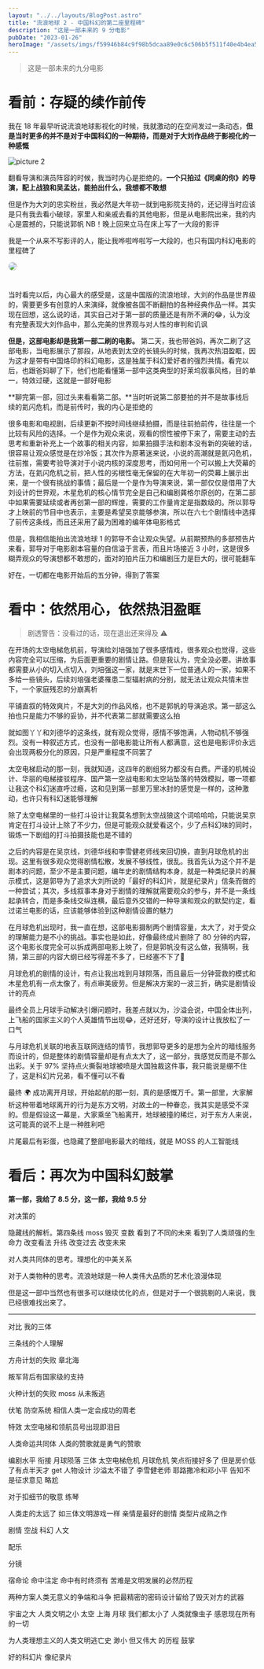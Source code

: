 ```yaml
---
layout: "../../layouts/BlogPost.astro"
title: "流浪地球 2 - 中国科幻的第二座里程碑"
description: "这是一部未来的 9 分电影"
pubDate: "2023-01-26"
heroImage: "/assets/imgs/f59946b84c9f98b5dcaa89e0c6c506b5f511f40e4b4ea5b155b08164c8a2e3b4.png"
---
```


> 这是一部未来的九分电影

# 看前：存疑的续作前传

我在 18 年最早听说流浪地球影视化的时候，我就激动的在空间发过一条动态，**但是当时更多的并不是对于中国科幻的一种期待，而是对于大刘作品终于影视化的一种感慨**

![picture 2](../../../public/assets/imgs/7a0006058d89ef69e68180d5294b5e27ed3fed9e5ce7256017a8d614fb579b7d.png)  

翻看导演和演员阵容的时候，我当时内心是拒绝的。**一个只拍过《同桌的你》的导演，配上战狼和吴孟达，能拍出什么，我想都不敢想**

但是作为大刘的忠实粉丝，我必然是大年初一就到电影院支持的，还记得当时应该是只有我去看小破球，家里人和亲戚去看的其他电影，但是从电影院出来，我的内心是震撼的，只能说郭帆 NB！晚上回来立马在床上写了一大段的影评

我是一个从来不写影评的人，能让我哗啦哗啦写一大段的，也只有国内科幻电影的里程碑了

<img src='../../../public/assets/imgs/53f3996c3c55af868aa9d8f8cacdf0f08cf569e72b32753b85b1fe36bc3418da.png' style='max-height: 1700px; margin: auto;border-radius: 0.75rem;margin-bottom: 1.5rem;border: 1px solid #ddd;' />

当时看完以后，内心最大的感受是，这是中国版的流浪地球，大刘的作品是世界级的，需要更多有创意的人来演绎，就像被各国不断翻拍的各种经典作品一样。其实现在回想，这么说的话，其实自己对于第一部的质量还是有所不满的😂，认为没有完整表现大刘作品中，那么完美的世界观与对人性的审判和讥讽

**但是，这部电影却是我第一部二刷的电影。** 第二天，我也带爸妈，再次二刷了这部电影，当电影展示了那段，从地表到太空的长镜头的时候，我再次热泪盈眶，因为这才是带有中国烙印的科幻电影，这是独属于科幻爱好者的强烈共情。看完以后，也跟爸妈聊了下，他们也能看懂第一部中这类典型的好莱坞叙事风格，目的单一，特效过硬，这就是一部好电影

**聊完第一部，回过头来看看第二部。**当时听说第二部要拍的并不是故事线后续的氦闪危机，而是前传时，我的内心是拒绝的

很多电影和电视剧，后续更新不按时间线继续拍摄，而是往前拍前传，往往是一个比较有风险的选择。一个是作为观众来说，观看的惯性被停下来了，需要主动的去思考和重新补充上一个故事的相关内容，如果拍摄手法和剧本没有新的突破的话，很容易让观众感觉是在炒冷饭；其次作为原著迷来说，小说的高潮就是氦闪危机，往前推，需要考验导演对于小说内核的深度思考，而如何用一个可以搬上大荧幕的方法，在氦闪危机之前，把人性的劣根性毫无保留的在大年初一的荧幕上展示出来，是一个很有挑战的事情；最后是一个是作为导演来说，第一部仅仅是借用了大刘设计的世界观，木星危机的核心情节完全是自己和编剧龚格尔原创的，在第二部中如果需要延续或者再创第一部的辉煌，需要的工作量肯定是指数级的。所以郭导才上映前的节目中也表示，主要是希望吴京能够参演，所以在六七个剧情线中选择了前传这条线，而且还采用了最为困难的编年体电影格式

但是，我相信能拍出流浪地球 1 的郭导不会让观众失望。从前期预热的多部预告片来看，郭导对于电影剧本容量的自信溢于言表，而且片场接近 3 小时，这是很多糊弄观众的导演想都不敢想的，面对的拍片压力和编剧压力是巨大的，很可能翻车

好在，一切都在电影开始后的五分钟，得到了答案

# 看中：依然用心，依然热泪盈眶

> 剧透警告：没看过的话，现在退出还来得及 ⚠

在开场的太空电梯危机前，导演给刘培强加了很多感情戏，很多观众也觉得，这些内容完全可以压缩，为后面更重要的剧情让路。但是我认为，完全没必要。讲故事都需要从小的切入点切入，刘培强这一家，就是末世下一位普通人的一家，如果不多给一些镜头，后续刘培强老婆罹患二型辐射病的分别，就无法让观众共情末世下，一个家庭残忍的分崩离析

平铺直叙的特效爽片，不是大刘的作品风格，也不是郭帆的导演追求。第一部这么拍也只是能力不够的妥协，并不代表第二部就需要这么拍

就如图丫丫和刘德华的这条线，就有观众觉得，感情不够饱满，人物动机不够强烈。没有一种叙述方式，也没有一部电影能让所有人都满意，这也是电影评价永远会出现两极分化的原因，只是严重程度不同罢了

太空电梯启动的那一刻，我就知道，这四年的剧组努力都没有白费。严谨的机械设计、华丽的电梯接驳程序、国产第一空战电影和太空站坠落的特效模拟，哪一项都让我这个科幻迷直呼过瘾，这和见到第一部里万里冰封的感觉是一样的，这种激动，也许只有科幻迷能够理解

除了太空电梯里的一些打斗设计让我莫名想到太空战狼这个词哈哈哈，只能说吴京肯定在打斗设计上除了不少力，但是可能观众就爱看这个，少了点科幻味的同时，锻炼一下剧组的打斗拍摄技能也是不错的

之后的内容是在吴京线，刘德华线和李雪健老师线来回切换，直到月球危机的出现。这里有很多观众觉得剧情松散，发展不够线性，很乱。我首先认为这个并不是剧本的问题，至少不是主要问题，编年史的剧情结构本身，就是一种类纪录片的展示模式，这是郭导为了追求大刘所说的「最好的科幻片，就是纪录片」信条而做的一种尝试；其次，多线叙事本身对于剧情的理解就需要观众的参与，并不是一条线起承转合，而是多条线交纵连横，最后意外交错的一种导演和观众的默契约定，看过诺兰电影的话，应该能够体验到这种剧情设置的魅力

在月球危机出现时，我一直在想，这部电影摄制两个剧情容量，太大了，对于受众的理解能力是不小的挑战。事实也是如此，好像最终成片删除了 80 分钟的内容，这个电影长度完全可以拆成两部电影上映了，但是郭帆没有这么做，我猜啊，我猜，第三部的内容大纲已经写得差不多了，已经塞不下了🐶

月球危机的剧情的设计，有点让我出戏到月球陨落，而且最后一分钟营救的模式和木星危机有一点太像了，有点审美疲劳。但是解决方案的一波三折，确实是剧情设计的亮点

最终全员上月球手动解决引爆问题时，我差点就以为，沙溢会说，中国全体出列，上飞船的国家主义的个人英雄情节出现😂，还好还好，导演的设计让我放松了一口气

与月球危机关联的地表互联网连结的情节，我想郭导更多的是想为全片的暗线服务而设计的，但是整体的剧情容量却是有点太大了，这一部分，我感觉反而是不那么出彩。关于 97% 坚持点火撕裂地球被喷是大国独裁这件事，我只能说是绷不住了，这是科幻片兄弟，看不懂可以不看

最终 🌍 成功离开月球，开始起航的那一刻，真的是感慨万千。第一部里，大家解析这种带着地球离开的行为是东方文明，对故土的一种眷恋，我其实是感受不深的。但是假设这一幕是，大家乘坐飞船离开，地球被撞的稀烂，对于东方人来说，这可能真的说不上是一种胜利吧

片尾最后有彩蛋，也隐藏了整部电影最大的暗线，就是 MOSS 的人工智能线

# 看后：再次为中国科幻鼓掌

**第一部，我给了 8.5 分，这一部，我给 9.5 分**

对决策的

隐藏线的解析。第四条线 moss 毁灭 变数 看到了不同的未来 看到了人类顽强的生命力 改变看法 升纬 改变过去 改变未来

对人类共同体的思考。理想化的中美关系

对于人类物种的思考。流浪地球是一种人类伟大品质的艺术化浪漫体现


但是这一部中当然也有很多可以继续优化的点，但是对于一个很挑剔的人来说，我已经很难找出来了。

---

对比 我的三体




三条线的个人理解


方舟计划的失败 章北海

叛军背后有国家级的支持

火种计划的失败 moss 从未叛逃

伏笔 防空系统
相信人类一定会成功的周老

特效 太空电梯和领航员号出现即泪目

人类命运共同体 人类的赞歌就是勇气的赞歌

编剧水平 衔接 月球陨落 三体
太空电梯危机
月球危机
笑点衔接好多了 但是房价低了有点半天才 get
人物设计 沙溢太不错了 李雪健老师 耶路撒冷和邓小平 告知不是征求意见 略尬

对于扣细节的敬意 练琴

人类走的太远了 如三体文明游戏一样
亲情是最好的剧情
类型片成熟之作

剧情 空战 科幻 人文

配乐

分镜

宿命论
命中注定 命中有时终须有 苦难是文明发展的必然历程

两种方案人类无意义的争端和斗争 把最精密的密码设计留给了毁灭对方的武器

宇宙之大 人类文明之小
太空 上海 月球 我们都太小了 人类就像虫子 感恩现在所有的一切

为人类理想主义的人类文明逃亡史 渺小 但又伟大 的历程 鼓掌

好的科幻片 像纪录片

